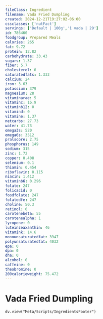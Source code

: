 ```yaml
---
fileClass: Ingredient
filename: Vada Fried Dumpling
created: 2024-12-21T19:27:02-06:00
cssclasses: ['nutFact']
servings: ['Default | 100g','1 vada | 29']
id: 786460
foodgroup: Prepared Meals
calories: 265
fat: 9.72
protein: 12.82
carbohydrate: 33.43
sugars: 1.37
fiber: 5.7
cholesterol: 0
saturatedfats: 1.333
calcium: 24
iron: 3.63
potassium: 379
magnesium: 28
vitaminarae: 5
vitaminc: 16.9
vitaminb12: 0
vitamind: 0
vitamine: 1.37
netcarbs: 27.73
water: 41.73
omega3s: 520
omega6s: 3512
pralscore: 2.75
phosphorus: 149
sodium: 315
zinc: 1.72
copper: 0.408
selenium: 0.1
thiamin: 0.454
riboflavin: 0.115
niacin: 1.412
vitaminb6: 0.296
folate: 247
folicacid: 0
foodfolate: 247
folatedfe: 247
choline: 50.3
retinol: 0
carotenebeta: 55
carotenealpha: 1
lycopene: 0
luteinzeaxanthin: 46
vitamink: 14.6
monounsaturatedfat: 3947
polyunsaturatedfat: 4032
epa: 0
dpa: 0
dha: 0
alcohol: 0
caffeine: 0
theobromine: 0
200calorieweight: 75.472
---
```


# Vada Fried Dumpling

```dataviewjs
dv.view("Meta/Scripts/IngredientsFooter")
```